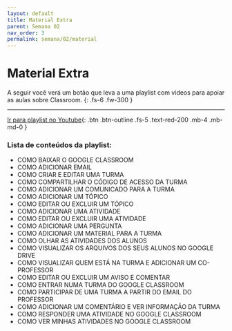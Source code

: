 ```yaml
---
layout: default
title: Material Extra
parent: Semana 02
nav_order: 3
permalink: semana/02/material
---
```


# Material Extra

A seguir você verá um botão que leva a uma playlist com videos para apoiar as aulas sobre Classroom. 
{: .fs-6 .fw-300 }

---

[Ir para playlist no Youtube](https://www.youtube.com/playlist?list=PLne7FhyNmvs70Ujv2EIoEYW-6_OFlMWNw){: .btn .btn-outline .fs-5 .text-red-200 .mb-4 .mb-md-0 }


### Lista de conteúdos da playlist: 

- COMO BAIXAR O GOOGLE CLASSROOM
- COMO ADICIONAR EMAIL
- COMO CRIAR E EDITAR UMA TURMA
- COMO COMPARTILHAR O CÓDIGO DE ACESSO DA TURMA 
- COMO ADICIONAR UM COMUNICADO PARA A TURMA
- COMO ADICIONAR UM TÓPICO
- COMO EDITAR OU EXCLUIR UM TÓPICO
- COMO ADICIONAR UMA ATIVIDADE
- COMO EDITAR OU EXCLUIR UMA ATIVIDADE
- COMO ADICIONAR UMA PERGUNTA
- COMO ADICIONAR UM MATERIAL PARA A TURMA
- COMO OLHAR AS ATIVIDADES DOS ALUNOS
- COMO VISUALIZAR OS ARQUIVOS DOS SEUS ALUNOS NO GOOGLE DRIVE
- COMO VISUALIZAR QUEM ESTÁ NA TURMA E ADICIONAR UM CO-PROFESSOR
- COMO EDITAR OU EXCLUIR UM AVISO E COMENTAR
- COMO ENTRAR NUMA TURMA DO GOOGLE CLASSROOM
- COMO PARTICIPAR DE UMA TURMA A PARTIR DO EMAIL DO PROFESSOR
- COMO ADICIONAR UM COMENTÁRIO E VER INFORMAÇÃO DA TURMA
- COMO RESPONDER UMA ATIVIDADE NO GOOGLE CLASSROOM
- COMO VER MINHAS ATIVIDADES NO GOOGLE CLASSROOM



